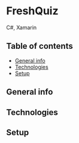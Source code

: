 # FreshQuiz
C#, Xamarin
## Table of contents
* [General info](#general-info)
* [Technologies](#technologies)
* [Setup](#setup)


## General info


## Technologies


## Setup
